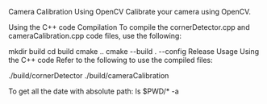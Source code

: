 Camera Calibration Using OpenCV
Calibrate your camera using OpenCV.

Using the C++ code
Compilation
To compile the cornerDetector.cpp and cameraCalibration.cpp code files, use the following:

mkdir build
cd build
cmake ..
cmake --build . --config Release
Usage
Using the C++ code
Refer to the following to use the compiled files:

./build/cornerDetector
./build/cameraCalibration

To get all the date with absolute path:
ls $PWD/* -a
